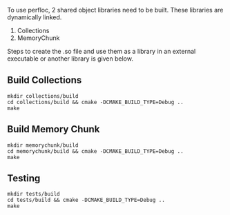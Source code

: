 To use perfloc, 2 shared object libraries need to be built. These libraries are dynamically linked.

1) Collections
2) MemoryChunk

Steps to create the .so file and use them as a library in an external executable or another library is given below.


## Build Collections

```
mkdir collections/build
cd collections/build && cmake -DCMAKE_BUILD_TYPE=Debug ..
make
```


## Build Memory Chunk

```
mkdir memorychunk/build
cd memorychunk/build && cmake -DCMAKE_BUILD_TYPE=Debug ..
make
```

## Testing

```
mkdir tests/build
cd tests/build && cmake -DCMAKE_BUILD_TYPE=Debug ..
make
```
